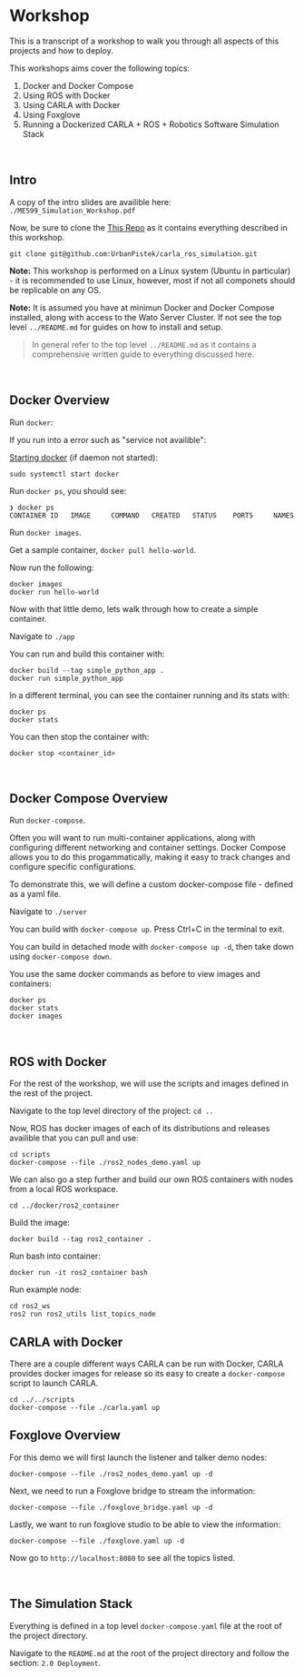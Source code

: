 # Workshop 

This is a transcript of a workshop to walk you through all aspects of this projects and how to deploy.

This workshops aims cover the following topics: 

1. Docker and Docker Compose
2. Using ROS with Docker
3. Using CARLA with Docker
4. Using Foxglove 
5. Running a Dockerized CARLA + ROS + Robotics Software Simulation Stack

<br>

## Intro

A copy of the intro slides are availible here: `./ME599_Simulation_Workshop.pdf`

Now, be sure to clone the [This Repo](git@github.com:UrbanPistek/carla_ros_simulation.git) 
as it contains everything described in this workshop. 

```
git clone git@github.com:UrbanPistek/carla_ros_simulation.git 
```

**Note:** This workshop is performed on a Linux system (Ubuntu in particular) - it is recommended to use Linux, however, most if not
all componets should be replicable on any OS. 

**Note:** It is assumed you have at minimun Docker and Docker Compose installed, along with access to the Wato Server Cluster. If not 
see the top level `../README.md` for guides on how to install and setup. 
> In general refer to the top level `../README.md` as it contains a comprehensive written guide to everything discussed here.

<br>

## Docker Overview

Run `docker`: 

If you run into a error such as "service not availible": 

[Starting docker](https://docs.docker.com/config/daemon/start/) (if daemon not started): 

```
sudo systemctl start docker
```

Run `docker ps`, you should see: 

```
❯ docker ps
CONTAINER ID   IMAGE     COMMAND   CREATED   STATUS    PORTS     NAMES
```

Run `docker images`.

Get a sample container, `docker pull hello-world`. 

Now run the following: 

```
docker images
docker run hello-world
```

Now with that little demo, lets walk through how to create a simple container.

Navigate to `./app`

You can run and build this container with: 

```
docker build --tag simple_python_app .
docker run simple_python_app
```

In a different terminal, you can see the container running and its stats with: 

```
docker ps
docker stats
```

You can then stop the container with: 

```
docker stop <container_id>
```

<br>

## Docker Compose Overview

Run `docker-compose`. 

Often you will want to run multi-container applications, along with configuring different networking and container settings. 
Docker Compose allows you to do this progammatically, making it easy to track changes and configure specific configurations.

To demonstrate this, we will define a custom docker-compose file - defined as a yaml file. 

Navigate to `./server`

You can build with `docker-compose up`. Press Ctrl+C in the terminal to exit. 

You can build in detached mode with `docker-compose up -d`, then take down using `docker-compose down`.

You use the same docker commands as before to view images and containers: 

```
docker ps
docker stats
docker images
```

<br>

## ROS with Docker

For the rest of the workshop, we will use the scripts and images defined in the rest of the project. 

Navigate to the top level directory of the project: `cd ..`

Now, ROS has docker images of each of its distributions and releases availible that you can pull and use: 

```
cd scripts
docker-compose --file ./ros2_nodes_demo.yaml up
```

We can also go a step further and build our own ROS containers with nodes from a local ROS workspace. 

```
cd ../docker/ros2_container
```

Build the image: 

```
docker build --tag ros2_container .
```

Run bash into container: 

```
docker run -it ros2_container bash 
```

Run example node:

```
cd ros2_ws
ros2 run ros2_utils list_topics_node
```

## CARLA with Docker

There are a couple different ways CARLA can be run with Docker, CARLA provides docker images for release
so its easy to create a `docker-compose` script to launch CARLA. 

```
cd ../../scripts
docker-compose --file ./carla.yaml up
```

## Foxglove Overview

For this demo we will first launch the listener and talker demo nodes: 

```
docker-compose --file ./ros2_nodes_demo.yaml up -d
```

Next, we need to run a Foxglove bridge to stream the information: 

```
docker-compose --file ./foxglove_bridge.yaml up -d
```

Lastly, we want to run foxglove studio to be able to view the information: 

```
docker-compose --file ./foxglove.yaml up -d
```

Now go to `http://localhost:8080` to see all the topics listed. 

<br>

## The Simulation Stack

Everything is defined in a top level `docker-compose.yaml` file at the root of the project directory. 

Navigate to the `README.md` at the root of the project directory and follow the section: `2.0 Deployment`. 


